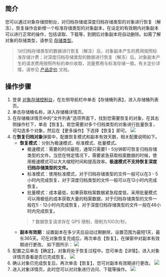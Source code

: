 ## 简介

您可以通过对象存储控制台，对归档存储或深度归档存储类型的对象进行恢复（解冻），恢复操作会新增一个标准存储类型的对象副本，在设定的有效期内对象副本可以进行正常的操作，包括读取、下载等，到期后对象副本将自动删除。如需了解对象的存储类型，请参见 [存储类型](https://cloud.tencent.com/document/product/436/33417)。

>!对归档存储类型的数据进行恢复（解冻）后，对象副本产生的费用按照标准存储计费；对深度归档存储类型的数据进行恢复（解冻）后，对象副本产生的请求费用按照所标的单价收取，流量费用与标准存储一致。有关定价详情，请参见 [产品定价](https://cloud.tencent.com/document/product/436/6239) 文档。

## 操作步骤

1. 登录 [对象存储控制台](https://console.cloud.tencent.com/cos5)，在左侧导航栏中单击【存储桶列表】，进入存储桶列表页。
2. 单击存储桶名称，进入存储桶详情页。
3. 在存储桶详情页中的“文件列表”选项界面下，找到您需要恢复的对象，在其右侧操作栏下，单击【恢复】。若您需要对多个归档类型的对象进行批量恢复，可勾选多个对象，然后在【更多操作】下选择【恢复】即可。
   ![](https://main.qcloudimg.com/raw/139e36c2b215bf573423eb52c748b074.png)
4. 在**恢复归档对象**弹窗中，配置恢复模式和副本有效天数，相关配置说明如下。
   - **恢复模式**：分别为极速模式、标准模式、批量模式。
     - 极速模式：需要的时间最短，通常只需要1 - 5分钟即可恢复归档存储类型的文件。当您在特定情况下，需要紧急获取档案数据的时候，使用极速模式可以大大缩短时间和提高效率。**极速模式不支持恢复深度归档存储类型的文件。**
     - 标准模式：使用标准模式，对于归档存储类型的文件一般可以在3 - 5小时内完成恢复，对于深度归档类型的文件一般可以在12小时内完成恢复。
     - 批量模式：成本最低，如果获取档案数据紧急程度低，采用批量模式可以用极低的成本获取大量的档案数据，对于归档存储类型的文件一般在5 - 12小时内完成恢复，对于深度归档存储类型的文件一般在48小时内完成恢复。
      > ? 数据恢复请求存在 QPS 限制，限制为100次/秒。
   - **副本有效期**：设置副本在多少天后自动过期删除，设置范围为最短1天，最长365天。可在对象恢复完成后，再次单击【恢复】，在弹窗中对副本有效期进行更改。
     如下图所示：
     ![](https://main.qcloudimg.com/raw/d0eb1958b34c05e752e59409ffa1a634.png)
5. 配置之后单击【确定】，对象将处于恢复过程中。您可单击【详情】，进入对象详情页查看是否已完成恢复。
   ![](https://main.qcloudimg.com/raw/8c37bfa72ae279a6e9efe4f19a1503d2.png)
6. 确认对象已完成恢复后，再次单击【恢复】，您可对副本有效期进行更改。
   ![](https://main.qcloudimg.com/raw/25359a4275f657bd2f6895c3d45407c3.png)
7. 进入对象详情页，此时您可以对对象进行访问、下载等操作。
   ![](https://main.qcloudimg.com/raw/388e76346ff13047538cfbb459a54f09.png)
